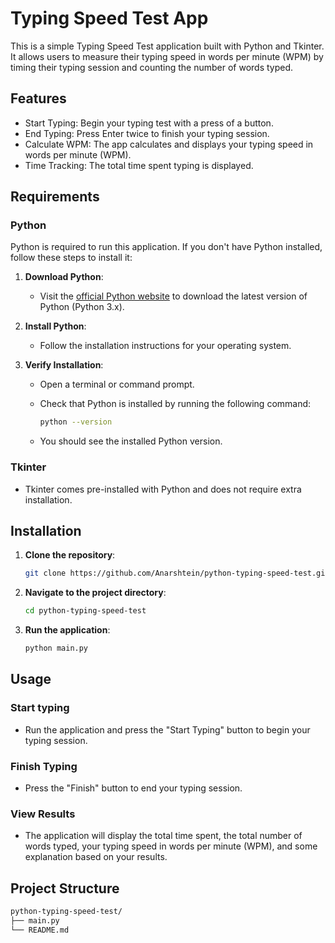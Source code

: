# Typing Speed Test App

This is a simple Typing Speed Test application built with Python and Tkinter. It allows users to measure their typing speed in words per minute (WPM) by timing their typing session and counting the number of words typed.

## Features

- Start Typing: Begin your typing test with a press of a button.
- End Typing: Press Enter twice to finish your typing session.
- Calculate WPM: The app calculates and displays your typing speed in words per minute (WPM).
- Time Tracking: The total time spent typing is displayed.



## Requirements

### Python

Python is required to run this application. If you don't have Python installed, follow these steps to install it:

1. **Download Python**:
   - Visit the [official Python website](https://www.python.org/downloads/) to download the latest version of Python (Python 3.x).

2. **Install Python**:
   - Follow the installation instructions for your operating system.

3. **Verify Installation**:
   - Open a terminal or command prompt.
   - Check that Python is installed by running the following command:
     
     ```bash
     python --version
     ```
   - You should see the installed Python version.

### Tkinter

- Tkinter comes pre-installed with Python and does not require extra installation.

## Installation

1. **Clone the repository**:

   ```bash
   git clone https://github.com/Anarshtein/python-typing-speed-test.git

2. **Navigate to the project directory**:
   
   ```bash
   cd python-typing-speed-test
3. **Run the application**:
   
   ```bash
   python main.py

## Usage

### Start typing

- Run the application and press the "Start Typing" button to begin your typing session.

### Finish Typing

- Press the "Finish" button to end your typing session.

### View Results

- The application will display the total time spent, the total number of words typed, your typing speed in words per minute (WPM), and some explanation based on your results.

## Project Structure
```bash
python-typing-speed-test/
├── main.py
└── README.md
